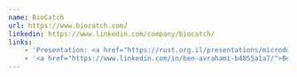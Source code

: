 ```yaml
---
name: BioCatch
url: https://www.biocatch.com/
linkedin: https://www.linkedin.com/company/biocatch/
links:
    - 'Presentation: <a href="https://rust.org.il/presentations/microdosing-rust-to-your-organization">Microdosing Rust to your organization</a>'
    - '<a href="https://www.linkedin.com/in/ben-avrahami-b4855a1a7/">Ben Avrahami</a>'
---
```


